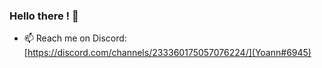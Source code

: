 ### Hello there ! 👋

- 📫 Reach me on Discord:  [https://discord.com/channels/233360175057076224/](Yoann#6945)

<!-- 
![](https://github-profile-summary-cards.vercel.app/api/cards/profile-details?username=YoannDeb&theme=monokai) -->

<!--
**YoannDeb/YoannDeb** is a ✨ _special_ ✨ repository because its `README.md` (this file) appears on your GitHub profile.

Here are some ideas to get you started:

- 🔭 I’m currently working on ...
- 🌱 I’m currently learning ...
- 👯 I’m looking to collaborate on ...
- 🤔 I’m looking for help with ...
- 💬 Ask me about ...
- 📫 How to reach me: ...
- 😄 Pronouns: ...
- ⚡ Fun fact: ...
-->
